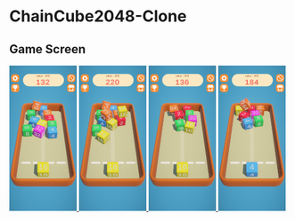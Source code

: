 # ChainCube2048-Clone

## Game Screen
<p align="left"> <a href="https://www.w3schools.com/cs/" target="_blank" rel="noreferrer"> <img 
<img src="./Screen/1.jpg" alt="racegif" width="24%"/>
<img src="./Screen/2.jpg" alt="racegif" width="24%" />
<img src="./Screen/3.jpg" alt="racegif" width="24%" />
<img src="./Screen/4.jpg" alt="racegif" width="24%"/>
